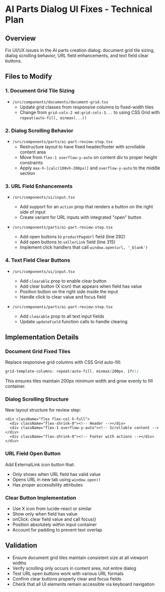 # AI Parts Dialog UI Fixes - Technical Plan

## Overview
Fix UI/UX issues in the AI parts creation dialog: document grid tile sizing, dialog scrolling behavior, URL field enhancements, and text field clear buttons.

## Files to Modify

### 1. Document Grid Tile Sizing
- `/src/components/documents/document-grid.tsx`
  - Update grid classes from responsive columns to fixed-width tiles
  - Change from `grid-cols-2 md:grid-cols-3...` to using CSS Grid with `repeat(auto-fill, minmax(...))`
  
### 2. Dialog Scrolling Behavior  
- `/src/components/parts/ai-part-review-step.tsx`
  - Restructure layout to have fixed header/footer with scrollable content area
  - Move from `flex-1 overflow-y-auto` on content div to proper height constraints
  - Apply `max-h-[calc(100vh-200px)]` and `overflow-y-auto` to the middle section

### 3. URL Field Enhancements
- `/src/components/ui/input.tsx`
  - Add support for an `action` prop that renders a button on the right side of input
  - Create variant for URL inputs with integrated "open" button

- `/src/components/parts/ai-part-review-step.tsx`
  - Add open buttons to `productPageUrl` field (line 292)
  - Add open buttons to `sellerLink` field (line 315)
  - Implement click handlers that call `window.open(url, '_blank')`

### 4. Text Field Clear Buttons
- `/src/components/ui/input.tsx`
  - Add `clearable` prop to enable clear button
  - Add clear button (X icon) that appears when field has value
  - Position button on the right side inside the input
  - Handle click to clear value and focus field

- `/src/components/parts/ai-part-review-step.tsx`
  - Add `clearable` prop to all text input fields
  - Update `updateField` function calls to handle clearing

## Implementation Details

### Document Grid Fixed Tiles
Replace responsive grid columns with CSS Grid auto-fill:
```css
grid-template-columns: repeat(auto-fill, minmax(200px, 1fr))
```
This ensures tiles maintain 200px minimum width and grow evenly to fill container.

### Dialog Scrolling Structure
New layout structure for review step:
```
<div className="flex flex-col h-full">
  <div className="flex-shrink-0"><!-- Header --></div>
  <div className="flex-1 overflow-y-auto"><!-- Scrollable content --></div>
  <div className="flex-shrink-0"><!-- Footer with actions --></div>
</div>
```

### URL Field Open Button
Add ExternalLink icon button that:
- Only shows when URL field has valid value
- Opens URL in new tab using `window.open()`
- Has proper accessibility attributes

### Clear Button Implementation
- Use X icon from lucide-react or similar
- Show only when field has value
- onClick: clear field value and call focus()
- Position absolutely within input container
- Account for padding to prevent text overlap

## Validation
- Ensure document grid tiles maintain consistent size at all viewport widths
- Verify scrolling only occurs in content area, not entire dialog
- Test URL open buttons work with various URL formats
- Confirm clear buttons properly clear and focus fields
- Check that all UI elements remain accessible via keyboard navigation